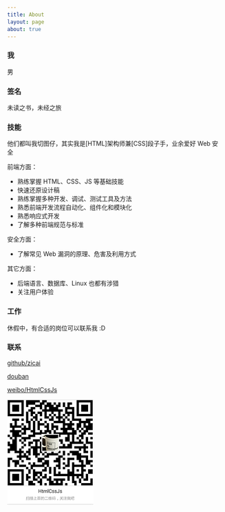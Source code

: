 ```yaml
---
title: About
layout: page
about: true
---
```


### 我

男

### 签名

未读之书，未经之旅


### 技能

他们都叫我切图仔，其实我是[HTML]架构师兼[CSS]段子手，业余爱好 Web 安全

前端方面：

- 熟练掌握 HTML、CSS、JS 等基础技能
- 快速还原设计稿
- 熟练掌握多种开发、调试、测试工具及方法
- 熟悉前端开发流程自动化、组件化和模块化
- 熟悉响应式开发
- 了解多种前端规范与标准

安全方面：

- 了解常见 Web 漏洞的原理、危害及利用方式

其它方面：

- 后端语言、数据库、Linux 也都有涉猎
- 关注用户体验

### 工作

休假中，有合适的岗位可以联系我 :D

### 联系

 [github/zicai][1]

 [douban][2]

 [weibo/HtmlCssJs][5]

 ![weibo qr][3]




[1]: https://github.com/zicai
[2]: http://www.douban.com/people/56880223/
[5]: http://weibo.com/hackerdre
[3]: media/img/qr_sm.png


